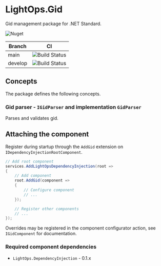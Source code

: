 # LightOps.Gid

Gid management package for .NET Standard.

![Nuget](https://img.shields.io/nuget/v/LightOps.Gid)

| Branch | CI |
| --- | --- |
| main | ![Build Status](https://dev.azure.com/sorendev/LightOps%20Packages/_apis/build/status/LightOps.Gid?branchName=main) |
| develop | ![Build Status](https://dev.azure.com/sorendev/LightOps%20Packages/_apis/build/status/LightOps.Gid?branchName=develop) |

## Concepts

The package defines the following concepts.

### Gid parser - `IGidParser` and implementation `GidParser`

Parses and validates gid.

## Attaching the component

Register during startup through the `AddGid` extension on `IDependencyInjectionRootComponent`.

```csharp
// Add root component
services.AddLightOpsDependencyInjection(root =>
{
    // Add component
    root.AddGid(component =>
    {
        // Configure component
        // ...
    });

    // Register other components
    // ...
});
```

Overrides may be registered in the component configurator action, see `IGidComponent` for documentation.

### Required component dependencies

- `LightOps.DependencyInjection` - 0.1.x
